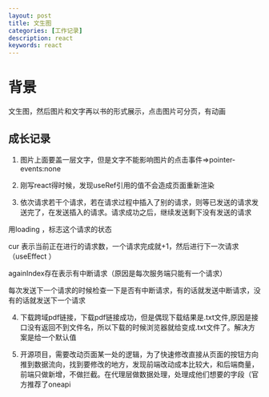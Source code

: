 ```yaml
---
layout: post
title: 文生图
categories: [工作记录]
description: react
keywords: react
---
```


# 背景
文生图，然后图片和文字再以书的形式展示，点击图片可分页，有动画

## 成长记录
1. 图片上面要盖一层文字，但是文字不能影响图片的点击事件=>pointer-events:none

2. 刚写react得时候，发现useRef引用的值不会造成页面重新渲染

3. 依次请求若干个请求，若在请求过程中插入了别的请求，则等已发送的请求发送完了，在发送插入的请求。请求成功之后，继续发送剩下没有发送的请求

  用loading ，标志这个请求的状态

  cur 表示当前正在进行的请求数，一个请求完成就+1，然后进行下一次请求（useEffect ）
  
  againIndex存在表示有中断请求（原因是每次服务端只能有一个请求）
    
  每次发送下一个请求的时候检查一下是否有中断请求，有的话就发送中断请求，没有的话就发送下一个请求

4. 下载跨域pdf链接，下载pdf链接成功，但是偶现下载结果是.txt文件,原因是接口没有返回不到文件名，所以下载的时候浏览器就给变成.txt文件了。解决方案是给一个默认值

5. 开源项目，需要改动页面某一处的逻辑，为了快速修改直接从页面的按钮方向推到数据流向，找到要修改的地方，发现前端改动成本比较大，和后端商量，前端只做新增，不做拦截。在代理层做数据处理，处理成他们想要的字段（官方推荐了oneapi